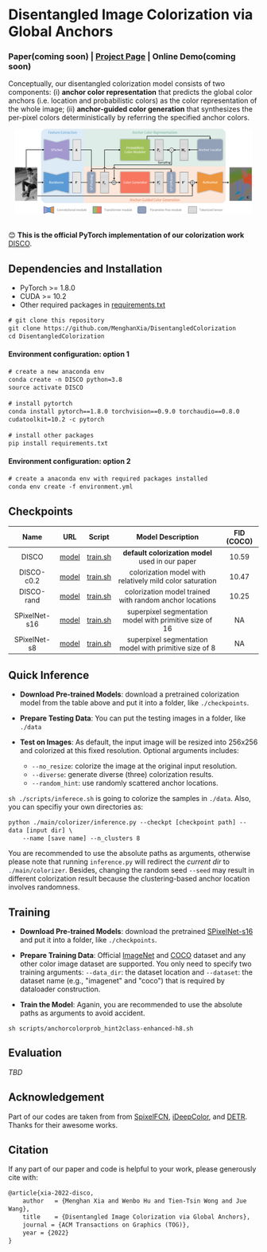 # Disentangled Image Colorization via Global Anchors

### Paper(coming soon) | [Project Page](https://menghanxia.github.io/projects/disco.html) | Online Demo(coming soon)

Conceptually, our disentangled colorization model consists of two components: (i) **anchor color representation** that predicts the global color anchors (i.e. location and probabilistic colors) as the color representation of the whole image; (ii) **anchor-guided color generation** that synthesizes the per-pixel colors deterministically by referring the specified anchor colors.

<div align="center">
	<img src="asserts/network.png" width="95%">
</div>

<br>

:blush: **This is the official PyTorch implementation of our colorization work** [DISCO](https://menghanxia.github.io/projects/disco.html).

## Dependencies and Installation

- PyTorch >= 1.8.0
- CUDA >= 10.2
- Other required packages in [requirements.txt](./requirements.txt)
```
# git clone this repository
git clone https://github.com/MenghanXia/DisentangledColorization
cd DisentangledColorization
```
#### Environment configuration: option 1
```
# create a new anaconda env
conda create -n DISCO python=3.8
source activate DISCO

# install pytortch
conda install pytorch==1.8.0 torchvision==0.9.0 torchaudio==0.8.0 cudatoolkit=10.2 -c pytorch

# install other packages
pip install requirements.txt
```
#### Environment configuration: option 2
```
# create a anaconda env with required packages installed
conda env create -f environment.yml
```


## Checkpoints
| Name |   URL  | Script | Model Description | FID (COCO) |
| :----: | :----: | :----: | :----: | :----: |
| DISCO 	 | [model](xxx) | [train.sh](./scripts/anchorcolorprob_hint2class-enhanced-h8.sh) | **default colorization model** used in our paper | 10.59 |
| DISCO-c0.2 | [model](https://drive.google.com/file/d/1jGDOfMq4mpYe6KCc0MtuiFwdEJ7_Hcc-/view?usp=sharing) | [train.sh](./scripts/anchorcolorprob_hint2class-enhanced-h8-c0.2.sh) | colorization model with relatively mild color saturation | 10.47 |
| DISCO-rand | [model](https://drive.google.com/file/d/1GLLowR-0eK2U4RAHijoizEyKd5ny10OI/view?usp=sharing) | [train.sh](./scripts/anchorcolorprob_hint2class-enhanced-rand.sh) | colorization model trained with random anchor locations | 10.25 |
| SPixelNet-s16 | [model](https://drive.google.com/file/d/1sLIqur7Hxan8PhW0n8kd7vzNEuIXAEdI/view?usp=sharing) | [train.sh](./scripts/spixelseg_ab16-imagenet.sh) | superpixel segmentation model with primitive size of 16 | NA |
| SPixelNet-s8 | [model](https://drive.google.com/file/d/1pZK01Si_ufyAbLiLkugA_KY5z6NFnnET/view?usp=sharing) | [train.sh](./scripts/spixelseg_ab8-imagenet.sh) | superpixel segmentation model with primitive size of 8 | NA |


## Quick Inference

- **Download Pre-trained Models**: download a pretrained colorization model from the table above and put it into a folder, like `./checkpoints`.

- **Prepare Testing Data**: You can put the testing images in a folder, like `./data`

- **Test on Images**: As default, the input image will be resized into 256x256 and colorized at this fixed resolution. Optional arguments includes:
	- `--no_resize`: colorize the image at the original input resolution.
    - `--diverse`: generate diverse (three) colorization results.
	- `--random_hint`: use randomly scattered anchor locations.

```sh ./scripts/inferece.sh``` is going to colorize the samples in `./data`. Also, you can specifiy your own directories as:
```
python ./main/colorizer/inference.py --checkpt [checkpoint path] --data [input dir] \
	--name [save name] --n_clusters 8
```
You are recommended to use the absolute paths as arguments, otherwise please note that running `inference.py` will redirect the *current dir* to `./main/colorizer`. Besides, changing the random seed `--seed`
may result in different colorization result because the clustering-based anchor location involves randomness.


## Training
- **Download Pre-trained Models**: download the pretrained [SPixelNet-s16](https://drive.google.com/file/d/1sLIqur7Hxan8PhW0n8kd7vzNEuIXAEdI/view?usp=sharing) and put it into a folder, like `./checkpoints`.

- **Prepare Training Data**: Official [ImageNet](https://image-net.org/download.php) and [COCO](https://cocodataset.org/#download) dataset and any other color image dataset are supported. You only need to specify two training arguments: `--data_dir`: the dataset location and  `--dataset`: the dataset name (e.g., "imagenet" and "coco") that is required by dataloader construction.

- **Train the Model**: Aganin, you are recommended to use the absolute paths as arguments to avoid accident.
```
sh scripts/anchorcolorprob_hint2class-enhanced-h8.sh
```

## Evaluation

*TBD*

## Acknowledgement
Part of our codes are taken from from [SpixelFCN](https://github.com/fuy34/superpixel_fcn), [iDeepColor](https://github.com/richzhang/colorization-pytorch), and [DETR](https://github.com/facebookresearch/detr). Thanks for their awesome works.


## Citation
If any part of our paper and code is helpful to your work, please generously cite with:
```
@article{xia-2022-disco,
	author   = {Menghan Xia and Wenbo Hu and Tien-Tsin Wong and Jue Wang},
	title    = {Disentangled Image Colorization via Global Anchors},
	journal = {ACM Transactions on Graphics (TOG)},
	year = {2022}
}
```